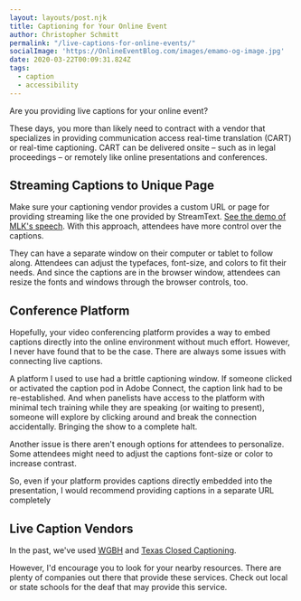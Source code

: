```yaml
---
layout: layouts/post.njk
title: Captioning for Your Online Event
author: Christopher Schmitt
permalink: "/live-captions-for-online-events/"
socialImage: 'https://OnlineEventBlog.com/images/emamo-og-image.jpg'
date: 2020-03-22T00:09:31.824Z
tags:
  - caption
  - accessibility
---
```


Are you providing live captions for your online event?

These days, you more than likely need to contract with a vendor that specializes in providing communication access real-time translation (CART) or real-time captioning. CART can be delivered onsite – such as in legal proceedings – or remotely like online presentations and conferences.

## Streaming Captions to Unique Page

Make sure your captioning vendor provides a custom URL or page for providing streaming like the one provided by StreamText. [See the demo of MLK's speech](https://www.streamtext.net/player?event=IHaveADream). With this approach, attendees have more control over the captions.

They can have a separate window on their computer or tablet to follow along. Attendees can adjust the typefaces, font-size, and colors to fit their needs. And since the captions are in the browser window, attendees can resize the fonts and windows through the browser controls, too.

## Conference Platform

Hopefully, your video conferencing platform provides a way to embed captions directly into the online environment without much effort. However, I never have found that to be the case. There are always some issues with connecting live captions.

A platform I used to use had a brittle captioning window. If someone clicked or activated the caption pod in Adobe Connect, the caption link had to be re-established. And when panelists have access to the platform with minimal tech training while they are speaking (or waiting to present), someone will explore by clicking around and break the connection accidentally. Bringing the show to a complete halt.

Another issue is there aren't enough options for attendees to personalize. Some attendees might need to adjust the captions font-size or color to increase contrast.

So, even if your platform provides captions directly embedded into the presentation, I would recommend providing captions in a separate URL completely

## Live Caption Vendors

In the past, we've used [WGBH](https://www.wgbh.org/foundation/what-we-do/media-access-group) and [Texas Closed Captioning](http://www.texascaption.com/).

However, I'd encourage you to look for your nearby resources. There are plenty of companies out there that provide these services. Check out local or state schools for the deaf that may provide this service.
